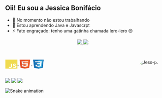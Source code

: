 ## Oii! Eu sou a Jessica Bonifácio

- 🔭 No momento não estou trabalhando 
- 🌱 Estou aprendendo Java e Javascrpt
- ⚡ Fato engraçado: tenho uma gatinha chamada lero-lero 😍


<div align="center">
  <a href="https://github.com/euJess">
  <img height="180em" src="https://github-readme-stats.vercel.app/api?username=euJess&show_icons=true&theme=onedark&include_all_commits=true&count_private=true"/>
  <img height="180em" src="https://github-readme-stats.vercel.app/api/top-langs/?username=euJess&layout=compact&langs_count=7&theme=onedark"/>
</div>

##

<div style="display: inline_block"><br>
  <img align="center" alt="Jess-Js" height="30" width="40" src="https://raw.githubusercontent.com/devicons/devicon/master/icons/javascript/javascript-plain.svg">
  <img align="center" alt="Jess-HTML" height="30" width="40" src="https://raw.githubusercontent.com/devicons/devicon/master/icons/html5/html5-original.svg">
  <img align="center" alt="Jess-CSS" height="30" width="40" src="https://raw.githubusercontent.com/devicons/devicon/master/icons/css3/css3-original.svg">
  <img align="right" alt="Jess-pic" height="150" style="border-radius:50px;" src="https://cdn.discordapp.com/attachments/769641497653018688/1054478586809171988/download20221201145802.png">
</div>

##

<div> 
  
  <a href="https://www.instagram.com/jesss_bonifacio/" target="_blank"><img src="https://img.shields.io/badge/-Instagram-%23E4405F?style=for-the-badge&logo=instagram&logoColor=white" target="_blank"></a>
  <a href = "mailto:Jessica.07.bonifacio@gmail.com"><img src="https://img.shields.io/badge/-Gmail-%23333?style=for-the-badge&logo=gmail&logoColor=white" target="_blank"></a>
  <a href="https://www.linkedin.com/in/jessicabonif%C3%A1cio/" target="_blank"><img src="https://img.shields.io/badge/-LinkedIn-%230077B5?style=for-the-badge&logo=linkedin&logoColor=white" target="_blank"></a> 
 
  ![Snake animation](https://github.com/euJess/euJess/blob/output/github-contribution-grid-snake.svg)
 
</div>
